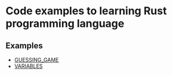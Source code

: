 # Code examples to learning Rust programming language

## Examples

- [GUESSING_GAME](./GUESSING_GAME/)
- [VARIABLES](./VARIABLES/)
